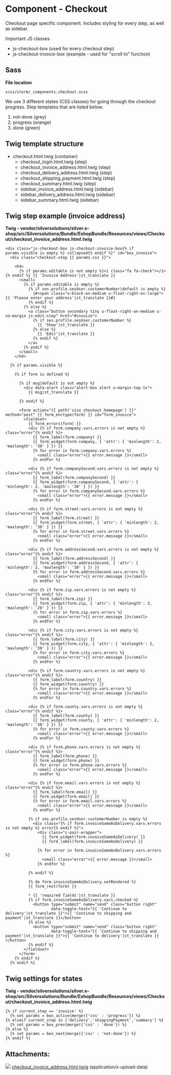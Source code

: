 #  Component - Checkout 

Checkout page specific component. Includes styling for every step, as well as sidebar.

Important JS classes

  - js-checkout-box (used for every checkout step)
  - js-checkout-invoice-box (example - used for "scroll to" function)

## Sass

**File location**

``` 
scss/storm/_components.checkout.scss
```

We use 3 different states (CSS classes) for going through the checkout progress. Step templates that are listed below.

1.  not-done (grey)
2.  progress (orange)
3.  done (green)

## Twig template structure

  - checkout.html.twig (container)
      - checkout\_login.html.twig (step)
      - checkout\_invoice\_address.html.twig (step)
      - checkout\_delivery\_address.html.twig (step)
      - checkout\_shipping\_payment.html.twig (step)
      - checkout\_summary.html.twig (step)
      - sidebar\_invoice\_address.html.twig (sidebar)
      - sidebar\_delivery\_address.html.twig (sidebar)
      - sidebar\_summary.html.twig (sidebar)

## Twig step example (invoice address)

**Twig - vendor/silversolutions/silver.e-shop/src/Silversolutions/Bundle/EshopBundle/Resources/views/Checkout/checkout\_invoice\_address.html.twig**

``` 
<div class="js-checkout-box js-checkout-invoice-box{% if params.visible is empty %} collapsed{% endif %}" id="box_invoice">
  <div class="checkout-step {{ params.css }}">

    <h4>
      {% if params.editable is not empty %}<i class="fa fa-check"></i>{% endif %} {{ 'Invoice Address'|st_translate }}
      <small>
        {% if params.editable is empty %}
          {% if ses.profile.sesUser.customerNumber|default is empty %}
            {#<span class="u-block-on-medium u-float-right-on-large">{{ 'Please enter your address'|st_translate }}#}
          {% endif %}
        {% else %}
          <a class="button secondary tiny u-float-right-on-medium u-no-margin js-edit-step" href="#invoice">
            {% if ses.profile.sesUser.customerNumber %}
              {{ 'Show'|st_translate }}
            {% else %}
              {{ 'Edit'|st_translate }}
            {% endif %}
          </a>
        {% endif %}
      </small>
    </h4>

  {% if params.visible %}

    {% if form is defined %}

      {% if msg|default is not empty %}
        <div data-alert class="alert-box alert u-margin-top-1x">
          {{ msg|st_translate }}
        
      {% endif %}

      <form action="{{ path('siso_checkout_homepage') }}" method="post" {{ form_enctype(form) }} id="form_invoice">
        <fieldset>
          {{ form_errors(form) }}
          <div {% if form.company.vars.errors is not empty %} class="error"{% endif %}>
            {{ form_label(form.company) }}
            {{ form_widget(form.company, { 'attr': { 'minlength': 2, 'maxlength': '30' } }) }}
            {% for error in form.company.vars.errors %}
              <small class="error">{{ error.message }}</small>
            {% endfor %}
          
          <div {% if form.companySecond.vars.errors is not empty %} class="error"{% endif %}>
            {{ form_label(form.companySecond) }}
            {{ form_widget(form.companySecond, { 'attr': { 'minlength': 2, 'maxlength': '30' } }) }}
            {% for error in form.companySecond.vars.errors %}
              <small class="error">{{ error.message }}</small>
            {% endfor %}

          <div {% if form.street.vars.errors is not empty %} class="error"{% endif %}>
            {{ form_label(form.street) }}
            {{ form_widget(form.street, { 'attr': { 'minlength': 2, 'maxlength': '30' } }) }}
            {% for error in form.street.vars.errors %}
              <small class="error">{{ error.message }}</small>
            {% endfor %}

          <div {% if form.addressSecond.vars.errors is not empty %} class="error"{% endif %}>
            {{ form_label(form.addressSecond) }}
            {{ form_widget(form.addressSecond, { 'attr': { 'minlength': 2, 'maxlength': '30' } }) }}
            {% for error in form.addressSecond.vars.errors %}
              <small class="error">{{ error.message }}</small>
            {% endfor %}

          <div {% if form.zip.vars.errors is not empty %} class="error"{% endif %}>
            {{ form_label(form.zip) }}
            {{ form_widget(form.zip, { 'attr': { 'minlength': 3, 'maxlength': '20' } }) }}
            {% for error in form.zip.vars.errors %}
              <small class="error">{{ error.message }}</small>
            {% endfor %}

          <div {% if form.city.vars.errors is not empty %} class="error"{% endif %}>
            {{ form_label(form.city) }}
            {{ form_widget(form.city, { 'attr': { 'minlength': 2, 'maxlength': '30' } }) }}
            {% for error in form.city.vars.errors %}
              <small class="error">{{ error.message }}</small>
            {% endfor %}

          <div {% if form.country.vars.errors is not empty %} class="error"{% endif %}>
            {{ form_label(form.country) }}
            {{ form_widget(form.country) }}
            {% for error in form.country.vars.errors %}
              <small class="error">{{ error.message }}</small>
            {% endfor %}

          <div {% if form.county.vars.errors is not empty %} class="error"{% endif %}>
            {{ form_label(form.county) }}
            {{ form_widget(form.county, { 'attr': { 'minlength': 2, 'maxlength': '30' } }) }}
            {% for error in form.county.vars.errors %}
              <small class="error">{{ error.message }}</small>
            {% endfor %}

          <div {% if form.phone.vars.errors is not empty %} class="error"{% endif %}>
            {{ form_label(form.phone) }}
            {{ form_widget(form.phone) }}
            {% for error in form.phone.vars.errors %}
              <small class="error">{{ error.message }}</small>
            {% endfor %}

          <div {% if form.email.vars.errors is not empty %} class="error"{% endif %}>
            {{ form_label(form.email) }}
            {{ form_widget(form.email) }}
            {% for error in form.email.vars.errors %}
              <small class="error">{{ error.message }}</small>
            {% endfor %}

          {% if ses.profile.sesUser.customerNumber is empty %}
            <div class="{% if form.invoiceSameAsDelivery.vars.errors is not empty %} error{% endif %}">
              <div class="c-pair-wrapper">
                {{ form_widget(form.invoiceSameAsDelivery) }}
                {{ form_label(form.invoiceSameAsDelivery) }}
              
              {% for error in form.invoiceSameAsDelivery.vars.errors %}
                <small class="error">{{ error.message }}</small>
              {% endfor %}
            
          {% endif %}

          {% do form.invoiceSameAsDelivery.setRendered %}
          {{ form_rest(form) }}

          * {{ 'required fields'|st_translate }}
          {% if form.invoiceSameAsDelivery.vars.checked %}
            <button type="submit" name="send" class="button right"
                    data-toggle-text="{{ 'Continue to delivery'|st_translate }}">{{ 'Continue to shipping and payment'|st_translate }}</button>
          {% else %}
            <button type="submit" name="send" class="button right"
                    data-toggle-text="{{ 'Continue to shipping and payment'|st_translate }}">{{ 'Continue to delivery'|st_translate }}</button>
          {% endif %}
        </fieldset>
      </form>
    {% endif %}
  {% endif %}

```

## Twig settings for states

**Twig - vendor/silversolutions/silver.e-shop/src/Silversolutions/Bundle/EshopBundle/Resources/views/Checkout/checkout\_invoice\_address.html.twig**

``` 
{% if current_step == 'invoice' %}
  {% set params = box_active|merge({'css' : 'progress'}) %}
{% elseif current_step in ['delivery','shippingPayment','summary'] %}
  {% set params = box_prev|merge({'css' : 'done'}) %}
{% else %}
  {% set params = box_next|merge({'css' : 'not-done'}) %}
{% endif %}
```

## Attachments:

![](images/icons/bullet_blue.gif) [checkout\_invoice\_address.html.twig](attachments/23560860/23563579.twig) (application/x-upload-data)  
